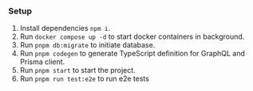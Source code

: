 ### Setup

1. Install dependencies `npm i`.
2. Run `docker compose up -d` to start docker containers in background.
3. Run `pnpm db:migrate` to initiate database.
4. Run `pnpm codegen` to generate TypeScript definition for GraphQL and Prisma client.
5. Run `pnpm start` to start the project.
6. Run  `pnpm run test:e2e` to run e2e tests
